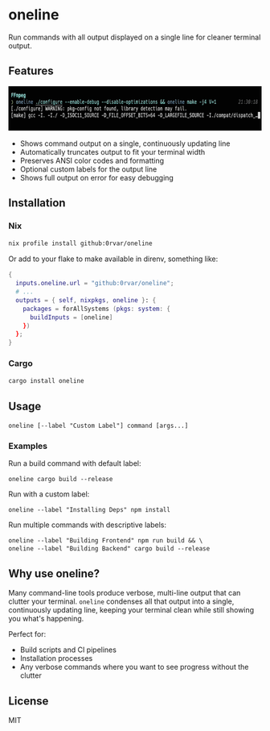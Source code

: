 # oneline

Run commands with all output displayed on a single line for cleaner terminal output.

## Features

<img src="oneline.gif" alt="oneline demo" width="720" height="88" />

- Shows command output on a single, continuously updating line
- Automatically truncates output to fit your terminal width
- Preserves ANSI color codes and formatting
- Optional custom labels for the output line
- Shows full output on error for easy debugging

## Installation

### Nix

```sh
nix profile install github:0rvar/oneline
```

Or add to your flake to make available in direnv, something like:

```nix
{
  inputs.oneline.url = "github:0rvar/oneline";
  # ...
  outputs = { self, nixpkgs, oneline }: {
    packages = forAllSystems (pkgs: system: {
      buildInputs = [oneline]
    })
  };
}
```

### Cargo

```sh
cargo install oneline
```

## Usage

```
oneline [--label "Custom Label"] command [args...]
```

### Examples

Run a build command with default label:

```
oneline cargo build --release
```

Run with a custom label:

```
oneline --label "Installing Deps" npm install
```

Run multiple commands with descriptive labels:

```
oneline --label "Building Frontend" npm run build && \
oneline --label "Building Backend" cargo build --release
```

## Why use oneline?

Many command-line tools produce verbose, multi-line output that can clutter your terminal. `oneline` condenses all that output into a single, continuously updating line, keeping your terminal clean while still showing you what's happening.

Perfect for:

- Build scripts and CI pipelines
- Installation processes
- Any verbose commands where you want to see progress without the clutter

## License

MIT
